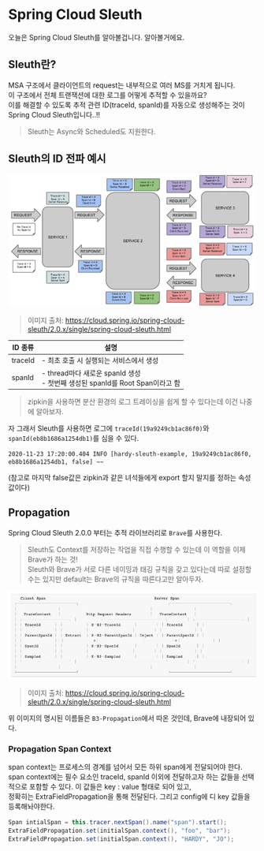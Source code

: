 # Spring Cloud Sleuth
오늘은 Spring Cloud Sleuth를 알아볼겁니다. 알아볼거에요.

## Sleuth란?
MSA 구조에서 클라이언트의 request는 내부적으로 여러 MS를 거치게 됩니다.<br>
이 구조에서 전체 트랜잭션에 대한 로그를 어떻게 추적할 수 있을까요?<br>
이를 해결할 수 있도록 추적 관련 ID(traceId, spanId)를 자동으로 생성해주는 것이 Spring Cloud Sleuth입니다..!!
> Sleuth는 Async와 Scheduled도 지원한다.

## Sleuth의 ID 전파 예시
![sleuth_1](./img/sleuth_1.png)
> 이미지 출처: https://cloud.spring.io/spring-cloud-sleuth/2.0.x/single/spring-cloud-sleuth.html

ID 종류 | 설명
-------|-------
traceId | - 최초 호출 시 실행되는 서비스에서 생성
spanId | - thread마다 새로운 spanId 생성<br>- 첫번째 생성된 spanId를 Root Span이라고 함

> zipkin을 사용하면 분산 환경의 로그 트레이싱을 쉽게 할 수 있다는데 이건 나중에 알아보자.

자 그래서 Sleuth를 사용하면 로그에 ```traceId(19a9249cb1ac86f0)```와 ```spanId(eb8b1686a1254db1)```를 심을 수 있다.
```
2020-11-23 17:20:00.404 INFO [hardy-sleuth-example, 19a9249cb1ac86f0, eb8b1686a1254db1, false] ~~
```
(참고로 마지막 false값은 zipkin과 같은 녀석들에게 export 할지 말지를 정하는 속성 값이다) 

## Propagation
Spring Cloud Sleuth 2.0.0 부터는 추적 라이브러리로 ```Brave```를 사용한다.
> Sleuth도 Context를 저장하는 작업을 직접 수행할 수 있는데 이 역할을 이제 Brave가 하는 것!<br>
> Sleuth와 Brave가 서로 다른 네이밍과 태깅 규칙을 갖고 있다는데 따로 설정할 수는 있지만 default는 Brave의 규칙을 따른다고만 알아두자.

![sleuth_2](./img/sleuth_2.jpg)
> 이미지 출처: https://cloud.spring.io/spring-cloud-sleuth/2.0.x/single/spring-cloud-sleuth.html

위 이미지의 명시된 이름들은 ```B3-Propagation```에서 따온 것인데, Brave에 내장되어 있다.

### Propagation Span Context
span context는 프로세스의 경계를 넘어서 모든 하위 span에게 전달되어야 한다.<br>
span context에는 필수 요소인 traceId, spanId 이외에 전달하고자 하는 값들을 선택적으로 포함할 수 있다. 이 값들은 key : value 형태로 되어 있고, <br>
정확히는 ExtraFieldPropagation을 통해 전달된다. 그리고 config에 디 key 값들을 등록해놔야한다.
```java
Span intialSpan = this.tracer.nextSpan().name("span").start();
ExtraFieldPropagation.set(initialSpan.context(), "foo", "bar");
ExtraFieldPropagation.set(initialSpan.context(), "HARDY", "JO");
```
